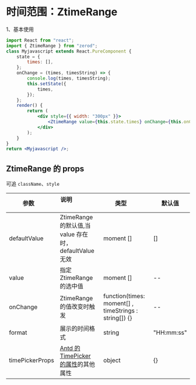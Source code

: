 # 时间范围：ZtimeRange

1、基本使用

<div class="z-demo-box" data-render="demo1" data-title="基本使用"></div>

```jsx
import React from "react";
import { ZtimeRange } from "zerod";
class Myjavascript extends React.PureComponent {
	state = {
		times: [],
	};
	onChange = (times, timesString) => {
		console.log(times, timesString);
		this.setState({
			times,
		});
	};
	render() {
		return (
			<div style={{ width: "300px" }}>
				<ZtimeRange value={this.state.times} onChange={this.onChange} />
			</div>
		);
	}
}
return <Myjavascript />;
```

## ZtimeRange 的 props

可追 `className`、`style`

| 参数            | 说明                                                                                 | 类型                                                  | 默认值     |
| --------------- | ------------------------------------------------------------------------------------ | ----------------------------------------------------- | ---------- |
| defaultValue    | ZtimeRange 的默认值,当 value 存在时，defaultValue 无效                               | moment []                                             | []         |
| value           | 指定 ZtimeRange 的选中值                                                             | moment []                                             | --         |
| onChange        | ZtimeRange 的值改变时触发                                                            | function(times: moment[] , timeStrings : string[]) {} | --         |
| format          | 展示的时间格式                                                                       | string                                                | "HH:mm:ss" |
| timePickerProps | [Antd 的 TimePicker 的属性](https://ant.design/components/time-picker-cn/)的其他属性 | object                                                | {}         |
